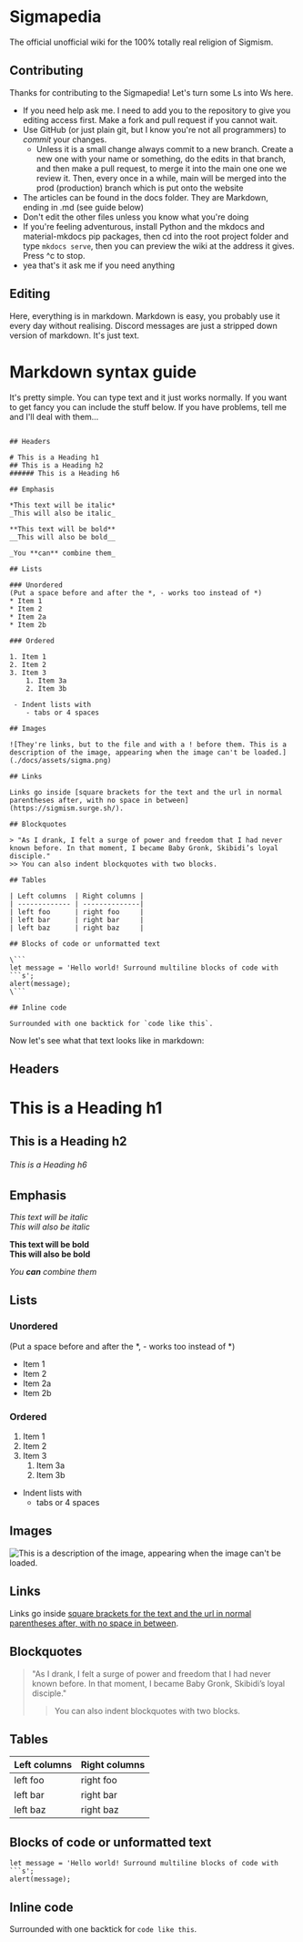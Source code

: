 # Sigmapedia
The official unofficial wiki for the 100% totally real religion of Sigmism.

## Contributing
Thanks for contributing to the Sigmapedia! Let's turn some Ls into Ws here.
 - If you need help ask me. I need to add you to the repository to give you editing access first. Make a fork and pull request if you cannot wait.
 - Use GitHub (or just plain git, but I know you're not all programmers) to *commit* your changes.
   - Unless it is a small change always commit to a new branch. Create a new one with your name or something, do the edits in that branch, and then make a pull request, to merge it into the main one one we review it. Then, every once in a while, main will be merged into the prod (production) branch which is put onto the website
 - The articles can be found in the docs folder. They are Markdown, ending in .md (see guide below)
 - Don't edit the other files unless you know what you're doing
 - If you're feeling adventurous, install Python and the mkdocs and material-mkdocs pip packages, then cd into the root project folder and type `mkdocs serve`, then you can preview the wiki at the address it gives. Press ^c to stop.
 - yea that's it ask me if you need anything

## Editing
Here, everything is in markdown. Markdown is easy, you probably use it every day without realising. Discord messages are just a stripped down version of markdown. It's just text.

# Markdown syntax guide

It's pretty simple. You can type text and it just works normally. If you want to get fancy you can include the stuff below. If you have problems, tell me and I'll deal with them...

```

## Headers

# This is a Heading h1
## This is a Heading h2
###### This is a Heading h6

## Emphasis

*This text will be italic*  
_This will also be italic_

**This text will be bold**  
__This will also be bold__

_You **can** combine them_

## Lists

### Unordered
(Put a space before and after the *, - works too instead of *)
* Item 1
* Item 2
* Item 2a
* Item 2b

### Ordered

1. Item 1
2. Item 2
3. Item 3
    1. Item 3a
    2. Item 3b

 - Indent lists with
    - tabs or 4 spaces

## Images

![They're links, but to the file and with a ! before them. This is a description of the image, appearing when the image can't be loaded.](./docs/assets/sigma.png)

## Links

Links go inside [square brackets for the text and the url in normal parentheses after, with no space in between](https://sigmism.surge.sh/).

## Blockquotes

> "As I drank, I felt a surge of power and freedom that I had never known before. In that moment, I became Baby Gronk, Skibidi’s loyal disciple."
>> You can also indent blockquotes with two blocks.

## Tables

| Left columns  | Right columns |
| ------------- | --------------|
| left foo      | right foo     |
| left bar      | right bar     |
| left baz      | right baz     |

## Blocks of code or unformatted text

\```
let message = 'Hello world! Surround multiline blocks of code with ```s';
alert(message);
\```

## Inline code

Surrounded with one backtick for `code like this`.
```

Now let's see what that text looks like in markdown:

## Headers

# This is a Heading h1
## This is a Heading h2
###### This is a Heading h6

## Emphasis

*This text will be italic*  
_This will also be italic_

**This text will be bold**  
__This will also be bold__

_You **can** combine them_

## Lists

### Unordered
(Put a space before and after the *, - works too instead of *)
* Item 1
* Item 2
* Item 2a
* Item 2b

### Ordered

1. Item 1
2. Item 2
3. Item 3
    1. Item 3a
    2. Item 3b

 - Indent lists with
    - tabs or 4 spaces

## Images

![This is a description of the image, appearing when the image can't be loaded.](./docs/assets/sigma.png)

## Links

Links go inside [square brackets for the text and the url in normal parentheses after, with no space in between](https://sigmism.surge.sh/).

## Blockquotes

> "As I drank, I felt a surge of power and freedom that I had never known before. In that moment, I became Baby Gronk, Skibidi’s loyal disciple."
>> You can also indent blockquotes with two blocks.

## Tables

| Left columns  | Right columns |
| ------------- | --------------|
| left foo      | right foo     |
| left bar      | right bar     |
| left baz      | right baz     |

## Blocks of code or unformatted text

```
let message = 'Hello world! Surround multiline blocks of code with ```s';
alert(message);
```

## Inline code

Surrounded with one backtick for `code like this`.


